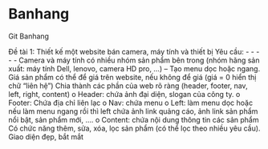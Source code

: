 # Banhang
Git Banhang

Đề tài 1: 
Thiết kế một website bán camera, máy tính và thiết bị 
Yêu cầu: - - - - - 
Camera và máy tính có nhiều nhóm sản phẩm bên trong (nhóm hãng sản xuất: 
máy tính Dell, lenovo, camera HD pro, …) – Tạo menu dọc hoặc ngang. 
Giá sản phẩm có thể để giá trên website, nếu không để giá (giá = 0 hiển thị chữ 
“liên hệ”) 
Chia thành các phần của web rõ ràng (header, footer, nav, left, right, content) 
o Header: chứa ảnh đại diện, slogan của công ty. 
o Footer: Chứa địa chỉ liên lạc 
o Nav: chứa menu 
o Left: làm menu dọc hoặc nếu làm menu ngang rồi thì left chứa ảnh link 
quảng cáo, ảnh link sản phẩm nổi bật, sản phẩm mới, …. 
o Content: chứa nội dung thông tin các sản phẩm 
Có chức năng thêm, sửa, xóa, lọc sản phẩm (có thể lọc theo nhiều yêu cầu). 
Giao diện đẹp, bắt mắt
